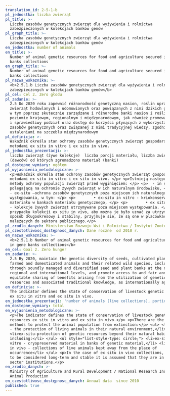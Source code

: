 ```yaml
---
translation_id: 2-5-1-b
pl_jednostka: liczba zwierząt
pl_title: >-
  Liczba zasobów genetycznych zwierząt dla wyżywienia i rolnictwa
  zabezpieczonych w kolekcjach banków genów
pl_graph_title: >-
  Liczba zasobów genetycznych zwierząt dla wyżywienia i rolnictwa
  zabezpieczonych w kolekcjach banków genów
en_jednostka: number of animals
en_title: >-
  Number of animal genetic resources for food and agriculture secured in gene
  banks collections
en_graph_title: >-
  Number of animal genetic resources for food and agriculture secured in gene
  banks collections
pl_nazwa_wskaznika: >-
  <b>2.5.1.b Liczba zasobów genetycznych zwierząt dla wyżywienia i rolnictwa
  zabezpieczonych w kolekcjach banków genów</b>
pl_cel: Cel 2. Zero głodu
pl_zadanie: >-
  2.5 Do 2020 roku zapewnić różnorodność genetyczną nasion, roślin uprawnych,
  zwierząt hodowlanych i udomowionych oraz powiązanych z nimi dzikich gatunków,
  w tym poprzez skutecznie zarządzane i różnorodne banki nasion i roślin na
  poziomie krajowym, regionalnym i międzynarodowym, jak również promować uczciwy
  i sprawiedliwy podział oraz dostęp do korzyści płynących z wykorzystania
  zasobów genetycznych oraz związanej z nimi tradycyjnej wiedzy, zgodnie z
  ustaleniami na szczeblu międzynarodowym
pl_definicja: >-
  Wskaźnik określa stan ochrony zasobów genetycznych zwierząt gospodarskich
  metodami ex situ in vitro i ex situ in vivo.
pl_jednostka_prezentacji: >-
  liczba zwierząt (żywe kolekcje)  liczba porcji materiału, liczba zwierząt
  (dawców) od których zgromadzono materiał (banki)
pl_dostepne_wymiary: ogółem
pl_wyjasnienia_metodologiczne: >-
  <p>Wskaźnik określa stan ochrony zasobów genetycznych zwierząt gospodarskich
  metodami ex situ in vitro i ex situ in vivo. </p> <p>Istnieją następujące
  metody ochrony populacji zwierząt przed wyginięciem: </p> <p>  - in situ –
  polegającą na ochronie żywych zwierząt w ich naturalnym środowisku, </p> <p> 
  - ex-situ –ochrona zasobów genetycznych poza miejscem ich naturalnego
  występowania, w tym: </p> <p>        • ex-situ in vitro - kriokonserwowanego
  materiału w bankach materiału genetycznego, </p> <p>        • ex situ in vivo
  - kolekcje żywych zwierząt utrzymywane poza miejscem występowania. </p> <p>W
  przypadku kolekcji ex situ in vivo, aby można je było uznać za utrzymywane w
  sposób długookresowy i stabilny, przyjmuje sie, że są one w placówkach
  należących do sektora publicznego.</p>
pl_zrodlo_danych: Ministerstwo Rozwoju Wsi i Rolnictwa / Instytut Zootechniki
pl_czestotliwosc_dostępnosc_danych: Dane roczne  od 2010 r.
en_nazwa_wskaznika: >-
  <b>2.5.1.b Number of animal genetic resources for food and agriculture secured
  in gene banks collections</b>
en_cel: Goal 2. Zero hunger
en_zadanie: >-
  2.5 By 2020, maintain the genetic diversity of seeds, cultivated plants and
  farmed and domesticated animals and their related wild species, including
  through soundly managed and diversified seed and plant banks at the national,
  regional and international levels, and promote access to and fair and
  equitable sharing of benefits arising from the utilization of genetic
  resources and associated traditional knowledge, as internationally agreed.
en_definicja: >-
  The indicator defines the state of conservation of livestock genetic resources
  ex situ in vitro and ex situ in vivo.
en_jednostka_prezentacji: 'number of animals (live collections), portions of material, number of donors'
en_dostepne_wymiary: total
en_wyjasnienia_metodologiczne: >-
  <p>The indicator defines the state of conservation of livestock genetic
  resources ex situ in vitro and ex situ in vivo.</p> <p>There are the following
  methods to protect the animal population from extinction:</p> <ul> <li>in situ
  - the protection of living animals in their natural environment,</li>
  <li>ex-situ-protection of genetic resources beyond their natural habitat,
  including:</li> </ul> <ul style="list-style-type: circle;"> <li>ex-situ in
  vitro - cryopreserved material in banks of genetic material,</li> <li>ex situ
  in vivo - collections of live animals kept away from the place of
  occurrence</li> </ul> <p>In the case of ex situ in vivo collections, in order
  to be considered long-term and stable it is assumed that they are in public
  sector institutions.</p>
en_zrodlo_danych: >-
  Ministry of Agriculture and Rural Development / National Research Institute of
  Animal Production
en_czestotliwosc_dostępnosc_danych: Annual data  since 2010
published: true
---
```


